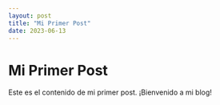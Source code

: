 ```yaml
---
layout: post
title: "Mi Primer Post"
date: 2023-06-13
---
```


# Mi Primer Post

Este es el contenido de mi primer post. ¡Bienvenido a mi blog!

